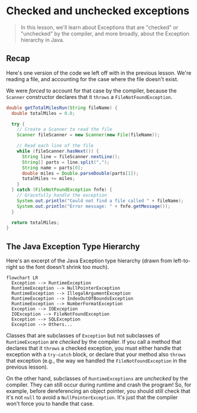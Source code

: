 # Checked and unchecked exceptions

> In this lesson, we'll learn about Exceptions that are "checked" or "unchecked" by the compiler, and more broadly, about the Exception hierarchy in Java.

## Recap

Here's one version of the code we left off with in the previous lesson.
We're reading a file, and accounting for the case where the file doesn't exist.

We were _forced_ to account for that case by the compiler, because the `Scanner` constructor declares that it `throws` a `FileNotFoundException`.

```java
double getTotalMilesRun(String fileName) {
  double totalMiles = 0.0;

  try {
    // Create a Scanner to read the file
    Scanner fileScanner = new Scanner(new File(fileName));

    // Read each line of the file
    while (fileScanner.hasNext()) {
      String line = fileScanner.nextLine();
      String[] parts = line.split(",");
      String name = parts[0];
      double miles = Double.parseDouble(parts[1]);
      totalMiles += miles;
    }
  } catch (FileNotFoundException fnfe) {
    // Gracefully handle the exception
    System.out.println("Could not find a file called " + fileName);
    System.out.println("Error message: " + fnfe.getMessage());
  }

  return totalMiles;
}
```

## The Java Exception Type Hierarchy

Here's an excerpt of the Java Exception type hierarchy (drawn from left-to-right so the font doesn't shrink too much).

```mermaid
flowchart LR
  Exception --> RuntimeException
  RuntimeException --> NullPointerException
  RuntimeException --> IllegalArgumentException
  RuntimeException --> IndexOutOfBoundsException
  RuntimeException --> NumberFormatException
  Exception --> IOException
  IOException --> FileNotFoundException
  Exception --> SQLException
  Exception --> Others...
```

Classes that are subclasses of `Exception` but not subclasses of `RuntimeException` are _checked_ by the compiler.
If you call a method that declares that it `throws` a checked exception, you must either handle that exception with a `try-catch` block, or declare that your method also `throws` that exception (e.g., the way we handled the `FileNotFoundException` in the previous lesson).

On the other hand, subclasses of `RuntimeExceptions` are _unchecked_ by the compiler.
They can still occur during runtime and crash the program!
So, for example, before dereferencing an object pointer, you should still check that it's not `null` to avoid a `NullPointerException`.
It's just that the compiler won't force you to handle that case.
